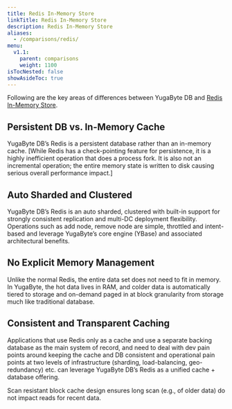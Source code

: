 ```yaml
---
title: Redis In-Memory Store
linkTitle: Redis In-Memory Store
description: Redis In-Memory Store
aliases:
  - /comparisons/redis/
menu:
  v1.1:
    parent: comparisons
    weight: 1100
isTocNested: false
showAsideToc: true
---
```


Following are the key areas of differences between YugaByte DB and [Redis In-Memory Store](https://redis.io/).

## Persistent DB vs. In-Memory Cache

YugaByte DB’s Redis is a persistent database rather than an in-memory cache. [While Redis has a
check-pointing feature for persistence, it is a highly inefficient operation that does a process
fork. It is also not an incremental operation; the entire memory state is written to disk causing
serious overall performance impact.]

## Auto Sharded and Clustered

YugaByte DB’s Redis is an auto sharded, clustered with built-in support for strongly consistent
replication and multi-DC deployment flexibility. Operations such as add node, remove node are
simple, throttled and intent-based and leverage YugaByte’s core engine (YBase) and associated
architectural benefits.

## No Explicit Memory Management

Unlike the normal Redis, the entire data set does not need to fit in memory. In YugaByte, the hot
data lives in RAM, and colder data is automatically tiered to storage and on-demand paged in at
block granularity from storage much like traditional database.


## Consistent and Transparent Caching

Applications that use Redis only as a cache and use a separate backing database as the main system
of record, and need to deal with dev pain points around keeping the cache and DB consistent and
operational pain points at two levels of infrastructure (sharding, load-balancing, geo-redundancy)
etc. can leverage YugaByte DB’s Redis as a unified cache + database offering.

Scan resistant block cache design ensures long scan (e.g., of older data) do not impact reads for
recent data.
